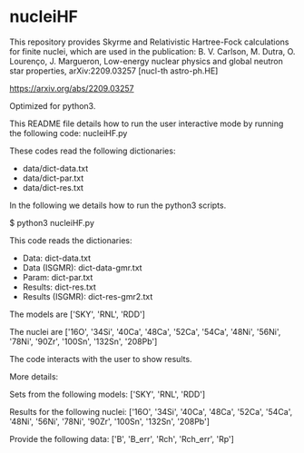# nucleiHF
This repository provides Skyrme and Relativistic Hartree-Fock calculations for finite nuclei, which are used in the publication:
B. V. Carlson, M. Dutra, O. Lourenço, J. Margueron, 
Low-energy nuclear physics and global neutron star properties,
arXiv:2209.03257 [nucl-th astro-ph.HE]

https://arxiv.org/abs/2209.03257

Optimized for python3.

This README file details how to run the user interactive mode by running the following code: nucleiHF.py

These codes read the following dictionaries:
- data/dict-data.txt
- data/dict-par.txt
- data/dict-res.txt

In the following we details how to run the python3 scripts.

$ python3 nucleiHF.py

  This code reads the dictionaries:
  - Data: dict-data.txt
  - Data (ISGMR): dict-data-gmr.txt
  - Param: dict-par.txt
  - Results: dict-res.txt
  - Results (ISGMR): dict-res-gmr2.txt
  
  The models are ['SKY', 'RNL', 'RDD']
  
  The nuclei are ['16O', '34Si', '40Ca', '48Ca', '52Ca', '54Ca', '48Ni', '56Ni',
  '78Ni', '90Zr', '100Sn', '132Sn', '208Pb']
  
  The code interacts with the user to show results.

More details:

Sets from the following models: ['SKY', 'RNL', 'RDD']

Results for the following nuclei: ['16O', '34Si', '40Ca', '48Ca', '52Ca', '54Ca', '48Ni', '56Ni', '78Ni', '90Zr', '100Sn', '132Sn', '208Pb']

Provide the following data: ['B', 'B_err', 'Rch', 'Rch_err', 'Rp']
